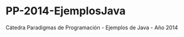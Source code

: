 PP-2014-EjemplosJava
====================

Cátedra Paradigmas de Programación - Ejemplos de Java - Año 2014
